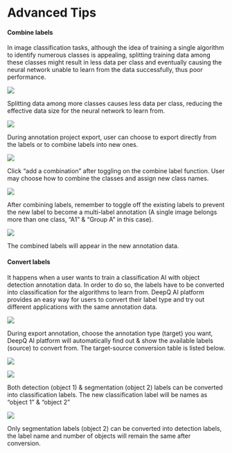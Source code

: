 # Advanced Tips

#### Combine labels <a href="#combine-labels" id="combine-labels"></a>

In image classification tasks, although the idea of training a single algorithm to identify numerous classes is appealing, splitting training data among these classes might result in less data per class and eventually causing the neural network unable to learn from the data successfully, thus poor performance.

![](https://console.deepq.ai/docs/console/.gitbook/assets/con-3-4-5.png)

Splitting data among more classes causes less data per class, reducing the effective data size for the neural network to learn from.

![](https://console.deepq.ai/docs/console/.gitbook/assets/con-3-4-6.png)

During annotation project export, user can choose to export directly from the labels or to combine labels into new ones.

![](https://console.deepq.ai/docs/console/.gitbook/assets/con-3-4-7.png)

Click “add a combination” after toggling on the combine label function. User may choose how to combine the classes and assign new class names.

![](https://console.deepq.ai/docs/console/.gitbook/assets/con-3-4-8.png)

After combining labels, remember to toggle off the existing labels to prevent the new label to become a multi-label annotation (A single image belongs more than one class, “A1” & “Group A” in this case).

![](https://console.deepq.ai/docs/console/.gitbook/assets/con-3-4-9.png)

The combined labels will appear in the new annotation data.

#### **Convert labels** <a href="#convert-labels" id="convert-labels"></a>

It happens when a user wants to train a classification AI with object detection annotation data. In order to do so, the labels have to be converted into classification for the algorithms to learn from. DeepQ AI platform provides an easy way for users to convert their label type and try out different applications with the same annotation data.

![](https://console.deepq.ai/docs/console/.gitbook/assets/con-3-4-10.png)

During export annotation, choose the annotation type (target) you want, DeepQ AI platform will automatically find out & show the available labels (source) to convert from. The target-source conversion table is listed below.

![](https://console.deepq.ai/docs/console/.gitbook/assets/con-3-4-11.png)

![](https://console.deepq.ai/docs/console/.gitbook/assets/con-3-4-12.png)

Both detection (object 1) & segmentation (object 2) labels can be converted into classification labels. The new classification label will be names as “object 1” & “object 2”

![](https://console.deepq.ai/docs/console/.gitbook/assets/con-3-4-13.png)

Only segmentation labels (object 2) can be converted into detection labels, the label name and number of objects will remain the same after conversion.

